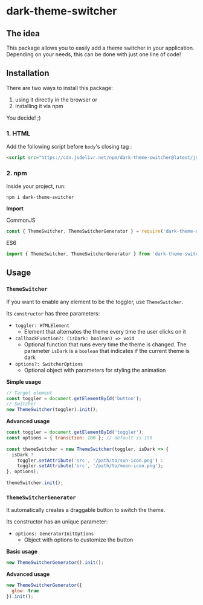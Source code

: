 # dark-theme-switcher

## The idea

This package allows you to easily add a theme switcher in your application. Depending on your needs, this can be done with just one line of code!

## Installation

There are two ways to install this package:

1. using it directly in the browser or
2. installing it via npm

You decide! ;)

### 1. HTML

Add the following script before `body`'s closing tag :

```html
<script src="https://cdn.jsdelivr.net/npm/dark-theme-switcher@latest/js/dark-theme-switcher.min.js"></script>
```

### 2. npm

Inside your project, run:

`npm i dark-theme-switcher`

**Import**

CommonJS

```js
const { ThemeSwitcher, ThemeSwitcherGenerator } = require('dark-theme-switcher');
```

ES6

```js
import { ThemeSwitcher, ThemeSwitcherGenerator } from 'dark-theme-switcher';
```

## Usage

### `ThemeSwitcher`

If you want to enable any element to be the toggler, use `ThemeSwitcher`.

Its `constructor` has three parameters:

- `toggler: HTMLElement`
  - Element that alternates the theme every time the user clicks on it
- `callbackFunction?: (isDark: boolean) => void`
  - Optional function that runs every time the theme is changed. The parameter `isDark` is a `boolean` that indicates if the current theme is dark
- `options?: SwitcherOptions`
  - Optional object with parameters for styling the animation

**Simple usage**

```js
// Target element
const toggler = document.getElementById('button');
// Switcher
new ThemeSwitcher(toggler).init();
```

**Advanced usage**

```js
const toggler = document.getElementById('toggler');
const options = { transition: 200 }; // default is 150
    
const themeSwitcher = new ThemeSwitcher(toggler, isDark => {
  isDark ?
    toggler.setAttribute('src', '/path/to/sun-icon.png') :
    toggler.setAttribute('src', '/path/to/moon-icon.png');
}, options);
    
themeSwitcher.init();
```

### `ThemeSwitcherGenerator`

It automatically creates a draggable button to switch the theme.

Its constructor has an unique parameter:

- `options: GeneratorInitOptions`
  - Object with options to customize the button

**Basic usage**

```js
new ThemeSwitcherGenerator().init();
```

**Advanced usage**

```js
new ThemeSwitcherGenerator({
  glow: true
}).init();
```